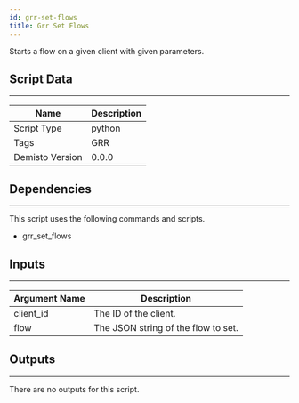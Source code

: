 ```yaml
---
id: grr-set-flows
title: Grr Set Flows
---
```


Starts a flow on a given client with given parameters.

## Script Data
---

| **Name** | **Description** |
| --- | --- |
| Script Type | python |
| Tags | GRR |
| Demisto Version | 0.0.0 |

## Dependencies
---
This script uses the following commands and scripts.
* grr_set_flows

## Inputs
---

| **Argument Name** | **Description** |
| --- | --- |
| client_id | The ID of the client. |
| flow | The JSON string of the flow to set. |

## Outputs
---
There are no outputs for this script.
